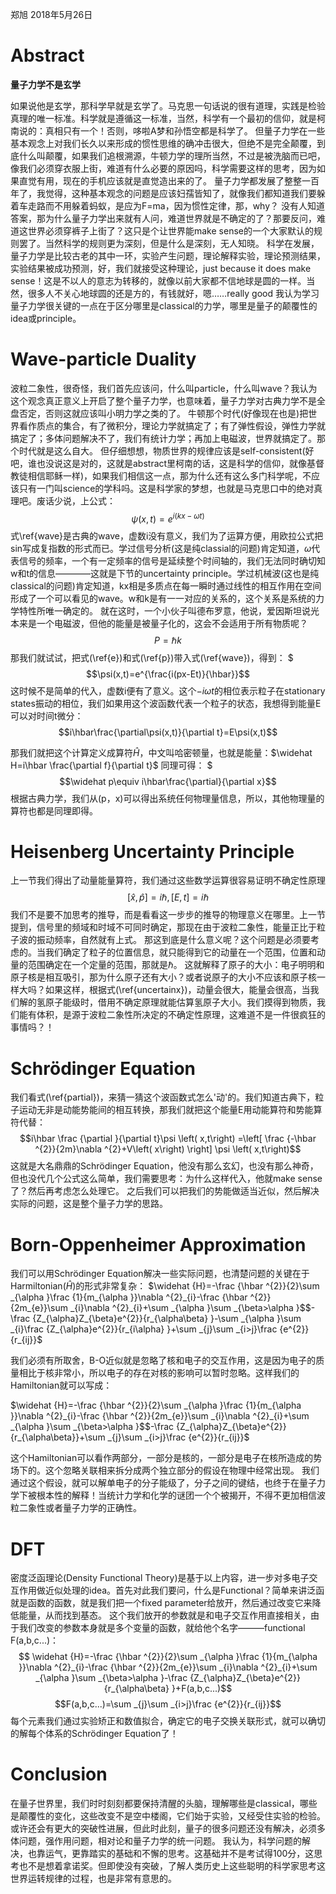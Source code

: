 郑旭 2018年5月26日
# Abstract
 **量子力学不是玄学**

如果说他是玄学，那科学早就是玄学了。马克思一句话说的很有道理，实践是检验真理的唯一标准。科学就是遵循这一标准，当然，科学有一个最初的信仰，就是柯南说的：真相只有一个！否则，哆啦A梦和孙悟空都是科学了。
但量子力学在一些基本观念上对我们长久以来形成的惯性思维的确冲击很大，但绝不是完全颠覆，到底什么叫颠覆，如果我们追根溯源，牛顿力学的理所当然，不过是被洗脑而已吧，像我们必须穿衣服上街，难道有什么必要的原因吗，科学需要这样的思考，因为如果直觉有用，现在的手机应该就是直觉造出来的了。
量子力学都发展了整整一百年了，我觉得，这种基本观念的问题是应该妇孺皆知了，就像我们都知道我们要躲着车走路而不用躲着蚂蚁，是应为F=ma，因为惯性定律，那，why？
没有人知道答案，那为什么量子力学出来就有人问，难道世界就是不确定的了？那要反问，难道这世界必须穿裤子上街了？这只是个让世界能make sense的一个大家默认的规则罢了。当然科学的规则更为深刻，但是什么是深刻，无人知晓。
科学在发展，量子力学是比较古老的其中一环，实验产生问题，理论解释实验，理论预测结果，实验结果被成功预测，好，我们就接受这种理论，just because it does make sense！这是不以人的意志为转移的，就像以前大家都不信地球是圆的一样。当然，很多人不关心地球圆的还是方的，有钱就好，嗯……really good
我认为学习量子力学很关键的一点在于区分哪里是classical的力学，哪里是量子的颠覆性的idea或principle。
# Wave-particle Duality
波粒二象性，很奇怪，我们首先应该问，什么叫particle，什么叫wave？我认为这个观念真正意义上开启了整个量子力学，也意味着，量子力学对古典力学不是全盘否定，否则这就应该叫小明力学之类的了。
牛顿那个时代(好像现在也是)把世界看作质点的集合，有了微积分，理论力学就搞定了；有了弹性假设，弹性力学就搞定了；多体问题解决不了，我们有统计力学；再加上电磁波，世界就搞定了。那个时代就是这么自大。
但仔细想想，物质世界的规律应该是self-consistent(好吧，谁也没说这是对的，这就是abstract里柯南的话，这是科学的信仰，就像基督教徒相信耶稣一样)，如果我们相信这一点，那为什么还有这么多门科学呢，不应该只有一门叫science的学科吗。这是科学家的梦想，也就是马克思口中的绝对真理吧。废话少说，上公式：
$$
\psi(x,t)=e^{i(kx-\omega t)}
$$
式\ref{wave}是古典的wave，虚数i没有意义，我们为了运算方便，用欧拉公式把sin写成复指数的形式而已。学过信号分析(这是纯classial的问题)肯定知道，$\omega$代表信号的频率，一个有一定频率的信号是延续整个时间轴的，我们无法同时确切知w和t的信息————这就是下节的uncertainty principle。学过机械波(这也是纯classical的问题)肯定知道，kx相是多质点在每一瞬时通过线性的相互作用在空间形成了一个可以看见的wave。w和k是有一一对应的关系的，这个关系是系统的力学特性所唯一确定的。
就在这时，一个小伙子叫德布罗意，他说，爱因斯坦说光本来是一个电磁波，但他的能量是被量子化的，这会不会适用于所有物质呢？
$$
  P=\hbar k
  $$
那我们就试试，把式(\ref{e})和式(\ref{p})带入式(\ref{wave})，得到：
$$$\psi(x,t)=e^{\frac{i(px-Et)}{\hbar}}$$
这时候不是简单的代入，虚数i便有了意义。这个$-i\omega t$的相位表示粒子在stationary states振动的相位，我们如果用这个波函数代表一个粒子的状态，我想得到能量E可以对时间t微分：
$$i\hbar\frac{\partial\psi(x,t)}{\partial t}=E\psi(x,t)$$

那我们就把这个计算定义成算符$\widehat H$，中文叫哈密顿量，也就是能量：$\widehat H=i\hbar \frac{\partial f}{\partial t}$
同理可得：
$$$\widehat p\equiv i\hbar\frac{\partial}{\partial x}$$
根据古典力学，我们从(p，x)可以得出系统任何物理量信息，所以，其他物理量的算符也都是同理即得。
# Heisenberg Uncertainty Principle
上一节我们得出了动量能量算符，我们通过这些数学运算很容易证明不确定性原理$$[\widehat x,\widehat p]=i\hbar, [E,t]=i\hbar$$我们不是要不加思考的推导，而是看看这一步步的推导的物理意义在哪里。上一节提到，信号里的频域和时域不可同时确定，那现在由于波粒二象性，能量正比于粒子波的振动频率，自然就有上式。
那这到底是什么意义呢？这个问题是必须要考虑的。当我们确定了粒子的位置信息，就只能得到它的动量在一个范围，位置和动量的范围确定在一个定量的范围，那就是$\hbar$。
这就解释了原子的大小：电子明明和原子核是相互吸引，那为什么原子还有大小？或者说原子的大小不应该和原子核一样大吗？如果这样，根据式(\ref{uncertainx})，动量会很大，能量会很高，当我们解的氢原子能级时，借用不确定原理就能估算氢原子大小。我们摸得到物质，我们能有体积，是源于波粒二象性所决定的不确定性原理，这难道不是一件很疯狂的事情吗？！
# Schrödinger Equation
我们看式(\ref{partial})，来猜一猜这个波函数式怎么'动'的。我们知道古典下，粒子运动无非是动能势能间的相互转换，那我们就把这个能量E用动能算符和势能算符代替：
$$i\hbar \frac {\partial }{\partial t}\psi \left( x,t\right) =\left[ \frac {-\hbar ^{2}}{2m}\nabla ^{2}+V\left( x\right) \right] \psi \left( x,t\right)$$
这就是大名鼎鼎的Schrödinger Equation，他没有那么玄幻，也没有那么神奇， 但也没代几个公式这么简单，我们需要思考：为什么这样代入，他就make sense了？然后再考虑怎么处理它。
之后我们可以把我们的势能做适当近似，然后解决实际的问题，这是整个量子力学的思路。
# Born-Oppenheimer Approximation
我们可以用Schrödinger Equation解决一些实际问题，也清楚问题的关键在于Harmiltonian($\widehat H$)的形式非常复杂：
$\widehat {H}=-\frac {\hbar ^{2}}{2}\sum _{\alpha }\frac {1}{m_{\alpha }}\nabla ^{2}_{i}-\frac {\hbar ^{2}}{2m_{e}}\sum _{i}\nabla ^{2}_{i}+\sum _{\alpha }\sum _{\beta>\alpha }$$-\frac {Z_{\alpha}Z_{\beta}e^{2}}{r_{\alpha\beta} }-\sum _{\alpha }\sum _{i}\frac {Z_{\alpha}e^{2}}{r_{i\alpha} }+\sum _{j}\sum _{i>j}\frac {e^{2}}{r_{ij}}$

我们必须有所取舍，B-O近似就是忽略了核和电子的交互作用，这是因为电子的质量相比于核非常小，所以电子的存在对核的影响可以暂时忽略。这样我们的Hamiltonian就可以写成：

$\widehat {H}=-\frac {\hbar ^{2}}{2}\sum _{\alpha }\frac {1}{m_{\alpha }}\nabla ^{2}_{i}-\frac {\hbar ^{2}}{2m_{e}}\sum _{i}\nabla ^{2}_{i}+\sum _{\alpha }\sum _{\beta>\alpha }$$-\frac {Z_{\alpha}Z_{\beta}e^{2}}{r_{\alpha\beta}}+\sum _{j}\sum _{i>j}\frac {e^{2}}{r_{ij}}$

这个Hamiltonian可以看作两部分，一部分是核的，一部分是电子在核所造成的势场下的。这个忽略关联相来拆分成两个独立部分的假设在物理中经常出现。
我们通过这个假设，就可以解单电子的分子能级了，分子之间的键结，也终于在量子力学下被根本性的解释！当统计力学和化学的谜团一个个被揭开，不得不更加相信波粒二象性或者量子力学的正确性。
# DFT
密度泛函理论(Density Functional Theory)是基于以上内容，进一步对多电子交互作用做近似处理的idea。首先对此我们要问，什么是Functional？简单来讲泛函就是函数的函数，就是我们把一个fixed parameter给放开，然后通过改变它来降低能量，从而找到基态。
这个我们放开的参数就是和电子交互作用直接相关，由于我们改变的参数本身就是多个变量的函数，就给他个名字———functional F(a,b,c...)：
$$ \widehat {H}=-\frac {\hbar ^{2}}{2}\sum _{\alpha }\frac {1}{m_{\alpha }}\nabla ^{2}_{i}-\frac {\hbar ^{2}}{2m_{e}}\sum _{i}\nabla ^{2}_{i}+\sum _{\alpha }\sum _{\beta>\alpha }-\frac {Z_{\alpha}Z_{\beta}e^{2}}{r_{\alpha\beta} }+F(a,b,c...)$$
$$F(a,b,c...)=\sum _{j}\sum _{i>j}\frac {e^{2}}{r_{ij}}$$
每个元素我们通过实验矫正和数值拟合，确定它的电子交换关联形式，就可以确切的解每个体系的Schrödinger Equation了！
# Conclusion
在量子世界里，我们时时刻刻都要保持清醒的头脑，理解哪些是classical，哪些是颠覆性的变化，这些改变不是空中楼阁，它们始于实验，又经受住实验的检验。
或许还会有更大的突破性进展，但此时此刻，量子的很多问题还没有解决，必须多体问题，强作用问题，相对论和量子力学的统一问题。
我认为，科学问题的解决，也靠运气，更靠踏实的基础和不懈的思考。这基础并不是考试得100分，这思考也不是想着拿诺奖。但即使没有突破，了解人类历史上这些聪明的科学家思考这世界运转规律的过程，也是非常有意思的。